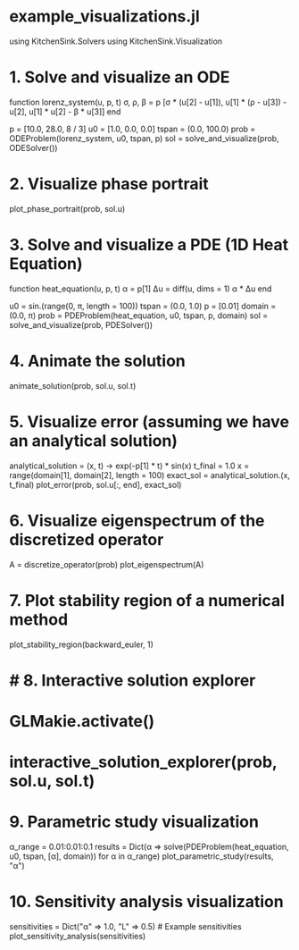 # example_visualizations.jl

using KitchenSink.Solvers
using KitchenSink.Visualization

# 1. Solve and visualize an ODE
function lorenz_system(u, p, t)
    σ, ρ, β = p
    [σ * (u[2] - u[1]), u[1] * (ρ - u[3]) - u[2], u[1] * u[2] - β * u[3]]
end

p = [10.0, 28.0, 8 / 3]
u0 = [1.0, 0.0, 0.0]
tspan = (0.0, 100.0)
prob = ODEProblem(lorenz_system, u0, tspan, p)
sol = solve_and_visualize(prob, ODESolver())

# 2. Visualize phase portrait
plot_phase_portrait(prob, sol.u)

# 3. Solve and visualize a PDE (1D Heat Equation)
function heat_equation(u, p, t)
    α = p[1]
    Δu = diff(u, dims = 1)
    α * Δu
end

u0 = sin.(range(0, π, length = 100))
tspan = (0.0, 1.0)
p = [0.01]
domain = (0.0, π)
prob = PDEProblem(heat_equation, u0, tspan, p, domain)
sol = solve_and_visualize(prob, PDESolver())

# 4. Animate the solution
animate_solution(prob, sol.u, sol.t)

# 5. Visualize error (assuming we have an analytical solution)
analytical_solution = (x, t) -> exp(-p[1] * t) * sin(x)
t_final = 1.0
x = range(domain[1], domain[2], length = 100)
exact_sol = analytical_solution.(x, t_final)
plot_error(prob, sol.u[:, end], exact_sol)

# 6. Visualize eigenspectrum of the discretized operator
A = discretize_operator(prob)
plot_eigenspectrum(A)

# 7. Plot stability region of a numerical method
plot_stability_region(backward_euler, 1)

# # 8. Interactive solution explorer
# GLMakie.activate()
# interactive_solution_explorer(prob, sol.u, sol.t)

# 9. Parametric study visualization
α_range = 0.01:0.01:0.1
results = Dict(α => solve(PDEProblem(heat_equation, u0, tspan, [α], domain))
for α in α_range)
plot_parametric_study(results, "α")

# 10. Sensitivity analysis visualization
sensitivities = Dict("α" => 1.0, "L" => 0.5)  # Example sensitivities
plot_sensitivity_analysis(sensitivities)

